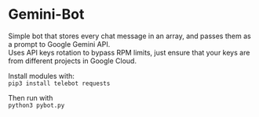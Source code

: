 # Gemini-Bot

Simple bot that stores every chat message in an array, and passes them as a prompt to Google Gemini API.<br>
Uses API keys rotation to bypass RPM limits, just ensure that your keys are from different projects in Google Cloud.

Install modules with:<br>
`pip3 install telebot requests`

Then run with<br>
`python3 pybot.py`

